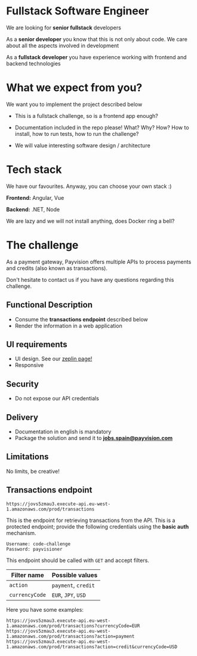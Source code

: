 # Fullstack Software Engineer

We are looking for **senior fullstack** developers

As a **senior developer** you know that this is not only about code. We care about all the aspects involved in development

As a **fullstack developer** you have experience working with frontend and backend technologies

# What we expect from you?

We want you to implement the project described below

* This is a fullstack challenge, so is a frontend app enough?

* Documentation included in the repo please! What? Why? How? How to install, how to run tests, how to run the challenge?

* We will value interesting software design / architecture

# Tech stack

We have our favourites. Anyway, you can choose your own stack :)

**Frontend:** Angular, Vue

**Backend:** .NET, Node

We are lazy and we will not install anything, does Docker ring a bell?

# The challenge

As a payment gateway, Payvision offers multiple APIs to process payments and credits (also known as transactions). 

Don't hesitate to contact us if you have any questions regarding this challenge.

## Functional Description

* Consume the **transactions endpoint** described below
* Render the information in a web application

## UI requirements
* UI design. See our [zeplin page!](https://scene.zeplin.io/project/5aba58ec2ad5c9a98d97c76e)
* Responsive

## Security
* Do not expose our API credentials

## Delivery
* Documentation in english is mandatory
* Package the solution and send it to **jobs.spain@payvision.com**

## Limitations
No limits, be creative!

## Transactions endpoint

```
https://jovs5zmau3.execute-api.eu-west-1.amazonaws.com/prod/transactions
```

This is the endpoint for retrieving transactions from the API. This is a protected endpoint; provide the following credentials using the **basic auth** mechanism.

```
Username: code-challenge
Password: payvisioner
```

This endpoint should be called with `GET` and accept filters.

| Filter name   |   Possible values |
| ---           |   ---             |
| `action`      | `payment`, `credit`
| `currencyCode` | `EUR`, `JPY`, `USD` |

Here you have some examples:
```
https://jovs5zmau3.execute-api.eu-west-1.amazonaws.com/prod/transactions?currencyCode=EUR
https://jovs5zmau3.execute-api.eu-west-1.amazonaws.com/prod/transactions?action=payment
https://jovs5zmau3.execute-api.eu-west-1.amazonaws.com/prod/transactions?action=credit&currencyCode=USD
```
